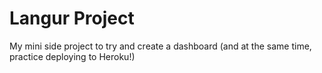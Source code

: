 # Langur Project

My mini side project to try and create a dashboard (and at the same time, practice deploying to Heroku!)